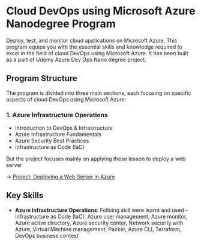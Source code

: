 # Cloud DevOps using Microsoft Azure Nanodegree Program

Deploy, test, and monitor cloud applications on Microsoft Azure. This program equips you with the essential skills and knowledge required to excel in the field of cloud DevOps using Microsoft Azure. It has been built as a part of Udemy Azure Dev Ops Nano degree project.

## Program Structure

The program is divided into three main sections, each focusing on specific aspects of cloud DevOps using Microsoft Azure:

### 1. Azure Infrastructure Operations
- Introduction to DevOps & Infrastructure
- Azure Infrastructure Fundamentals
- Azure Security Best Practices
- Infrastructure as Code (IaC)

But the project focuses mainly on applying these lesson to deploy a web server

&rarr; [Project: Deploying a Web Server in Azure](https://github.com/gvphubli/udacity-az-devops/tree/main/deploy-web-server)


## Key Skills

* **Azure Infrastructure Operations**: Folloing skill were learnt and used - Infrastructure as Code (IaC), Azure user management, Azure monitor, Azure active directory, Azure security center, Network security with Azure, Virtual Machine management, Packer, Azure CLI, Terraform, DevOps business context
